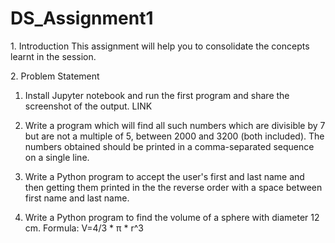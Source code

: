 # DS_Assignment1

 1.​ Introduction
This assignment will help you to consolidate the concepts learnt in the session.

2.​ Problem Statement

1. Install Jupyter notebook and run the first program and share the screenshot of the output.
LINK

2. Write a program which will find all such numbers which are divisible by 7 but are not a
multiple of 5, between 2000 and 3200 (both included). The numbers obtained should be printed
in a comma-separated sequence on a single line.

3. Write a Python program to accept the user's first and last name and then getting them printed
in the the reverse order with a space between first name and last name.

4. Write a Python program to find the volume of a sphere with diameter 12 cm.
Formula: V=4/3 * π * r^3
